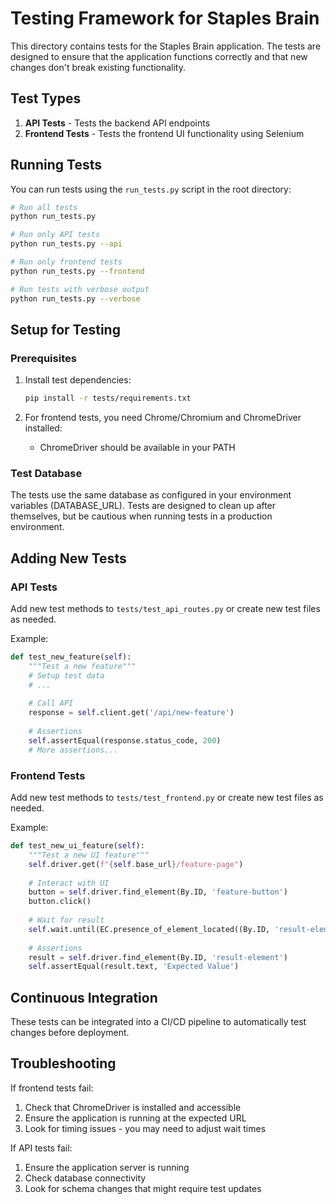 # Testing Framework for Staples Brain

This directory contains tests for the Staples Brain application. The tests are designed to ensure that the application functions correctly and that new changes don't break existing functionality.

## Test Types

1. **API Tests** - Tests the backend API endpoints
2. **Frontend Tests** - Tests the frontend UI functionality using Selenium

## Running Tests

You can run tests using the `run_tests.py` script in the root directory:

```bash
# Run all tests
python run_tests.py

# Run only API tests
python run_tests.py --api

# Run only frontend tests
python run_tests.py --frontend

# Run tests with verbose output
python run_tests.py --verbose
```

## Setup for Testing

### Prerequisites

1. Install test dependencies:
   ```bash
   pip install -r tests/requirements.txt
   ```

2. For frontend tests, you need Chrome/Chromium and ChromeDriver installed:
   - ChromeDriver should be available in your PATH

### Test Database

The tests use the same database as configured in your environment variables (DATABASE_URL).
Tests are designed to clean up after themselves, but be cautious when running tests in a production environment.

## Adding New Tests

### API Tests

Add new test methods to `tests/test_api_routes.py` or create new test files as needed.

Example:

```python
def test_new_feature(self):
    """Test a new feature"""
    # Setup test data
    # ...
    
    # Call API
    response = self.client.get('/api/new-feature')
    
    # Assertions
    self.assertEqual(response.status_code, 200)
    # More assertions...
```

### Frontend Tests

Add new test methods to `tests/test_frontend.py` or create new test files as needed.

Example:

```python
def test_new_ui_feature(self):
    """Test a new UI feature"""
    self.driver.get(f"{self.base_url}/feature-page")
    
    # Interact with UI
    button = self.driver.find_element(By.ID, 'feature-button')
    button.click()
    
    # Wait for result
    self.wait.until(EC.presence_of_element_located((By.ID, 'result-element')))
    
    # Assertions
    result = self.driver.find_element(By.ID, 'result-element')
    self.assertEqual(result.text, 'Expected Value')
```

## Continuous Integration

These tests can be integrated into a CI/CD pipeline to automatically test changes before deployment.

## Troubleshooting

If frontend tests fail:
1. Check that ChromeDriver is installed and accessible
2. Ensure the application is running at the expected URL
3. Look for timing issues - you may need to adjust wait times

If API tests fail:
1. Ensure the application server is running
2. Check database connectivity
3. Look for schema changes that might require test updates